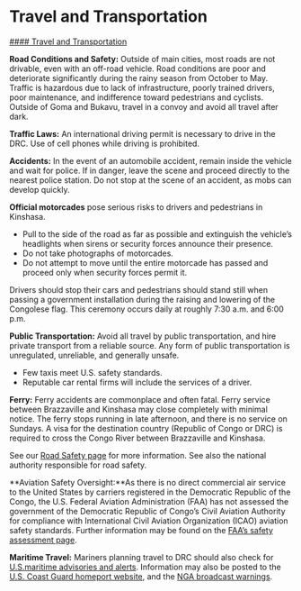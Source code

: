 # Travel and Transportation

[#### Travel and Transportation](javascript:void(0); "Travel and Transportation")

**Road Conditions and Safety:** Outside of main cities, most roads are not drivable, even with an off-road vehicle. Road conditions are poor and deteriorate significantly during the rainy season from October to May. Traffic is hazardous due to lack of infrastructure, poorly trained drivers, poor maintenance, and indifference toward pedestrians and cyclists. Outside of Goma and Bukavu, travel in a convoy and avoid all travel after dark.

**Traffic Laws:** An international driving permit is necessary to drive in the DRC. Use of cell phones while driving is prohibited.

**Accidents:** In the event of an automobile accident, remain inside the vehicle and wait for police. If in danger, leave the scene and proceed directly to the nearest police station. Do not stop at the scene of an accident, as mobs can develop quickly.

**Official motorcades** pose serious risks to drivers and pedestrians in Kinshasa.

* Pull to the side of the road as far as possible and extinguish the vehicle’s headlights when sirens or security forces announce their presence.
* Do not take photographs of motorcades.
* Do not attempt to move until the entire motorcade has passed and proceed only when security forces permit it.

Drivers should stop their cars and pedestrians should stand still when passing a government installation during the raising and lowering of the Congolese flag. This ceremony occurs daily at roughly 7:30 a.m. and 6:00 p.m.

**Public Transportation:** Avoid all travel by public transportation, and hire private transport from a reliable source. Any form of public transportation is unregulated, unreliable, and generally unsafe.

* Few taxis meet U.S. safety standards.
* Reputable car rental firms will include the services of a driver.

**Ferry:** Ferry accidents are commonplace and often fatal. Ferry service between Brazzaville and Kinshasa may close completely with minimal notice. The ferry stops running in late afternoon, and there is no service on Sundays. A visa for the destination country (Republic of Congo or DRC) is required to cross the Congo River between Brazzaville and Kinshasa.

See our [Road Safety page](http://travel.state.gov/content/passports/english/go/safety/road.html) for more information. See also the national authority responsible for road safety.

**Aviation Safety Oversight:**As there is no direct commercial air service to the United States by carriers registered in the Democratic Republic of the Congo, the U.S. Federal Aviation Administration (FAA) has not assessed the government of the Democratic Republic of Congo’s Civil Aviation Authority for compliance with International Civil Aviation Organization (ICAO) aviation safety standards. Further information may be found on the [FAA’s safety assessment page](https://www.faa.gov/about/initiatives/iasa/).

**Maritime Travel:** Mariners planning travel to DRC should also check for [U.S.maritime advisories and alerts](https://www.maritime.dot.gov/office-security/msci-portal/maritime-security-communications-industry-msci-web-portal). Information may also be posted to the [U.S. Coast Guard homeport website](https://homeport.uscg.mil/), and the [NGA broadcast warnings](https://msi.nga.mil/NGAPortal/MSI.portal?_nfpb=true&_pageLabel=msi_portal_page_63).